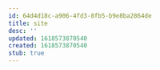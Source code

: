 ```yaml
---
id: 64d4d18c-a906-4fd3-8fb5-b9e8ba2864de
title: site
desc: ''
updated: 1618573870540
created: 1618573870540
stub: true
---
```


